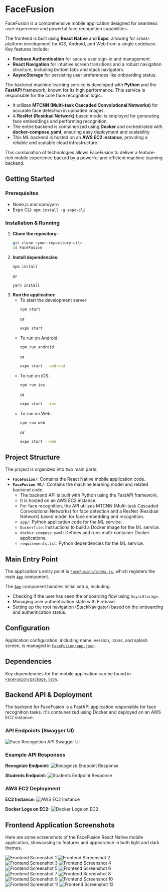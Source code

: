 # FaceFusion

FaceFusion is a comprehensive mobile application designed for seamless user experience and powerful face recognition capabilities.

The frontend is built using **React Native** and **Expo**, allowing for cross-platform development for iOS, Android, and Web from a single codebase. Key features include:
*   **Firebase Authentication** for secure user sign-in and management.
*   **React Navigation** for intuitive screen transitions and a robust navigation structure, including bottom tabs and stack navigators.
*   **AsyncStorage** for persisting user preferences like onboarding status.

The backend machine learning service is developed with **Python** and the **FastAPI** framework, known for its high performance. This service is responsible for the core face recognition logic:
*   It utilizes **MTCNN (Multi-task Cascaded Convolutional Networks)** for accurate face detection in uploaded images.
*   A **ResNet (Residual Network)** based model is employed for generating face embeddings and performing recognition.
*   The entire backend is containerized using **Docker** and orchestrated with **docker-compose.yaml**, ensuring easy deployment and scalability.
*   This ML backend is hosted on an **AWS EC2 instance**, providing a reliable and scalable cloud infrastructure.

This combination of technologies allows FaceFusion to deliver a feature-rich mobile experience backed by a powerful and efficient machine learning backend.

## Getting Started

### Prerequisites

* Node.js and npm/yarn
* Expo CLI: `npm install -g expo-cli`

### Installation & Running

1.  **Clone the repository:**
    ```bash
    git clone <your-repository-url>
    cd FaceFusion
    ```
2.  **Install dependencies:**
    ```bash
    npm install
    ```
    or
    ```bash
    yarn install
    ```
3.  **Run the application:**
    *   To start the development server:
        ```bash
        npm start
        ```
        or
        ```bash
        expo start
        ```
    *   To run on Android:
        ```bash
        npm run android
        ```
        or
        ```bash
        expo start --android
        ```
    *   To run on iOS:
        ```bash
        npm run ios
        ```
        or
        ```bash
        expo start --ios
        ```
    *   To run on Web:
        ```bash
        npm run web
        ```
        or
        ```bash
        expo start --web
        ```

## Project Structure

The project is organized into two main parts:

*   **`FaceFusion/`**: Contains the React Native mobile application code.
*   **`FaceFusion Ml/`**: Contains the machine learning model and related backend code.
    *   The backend API is built with Python using the FastAPI framework.
    *   It is hosted on an AWS EC2 instance.
    *   For face recognition, the API utilizes MTCNN (Multi-task Cascaded Convolutional Networks) for face detection and a ResNet (Residual Network) based model for face embedding and recognition.
    *   `app/`: Python application code for the ML service.
    *   `Dockerfile`: Instructions to build a Docker image for the ML service.
    *   `docker-compose.yaml`: Defines and runs multi-container Docker applications.
    *   `requirements.txt`: Python dependencies for the ML service.

## Main Entry Point

The application's entry point is [`FaceFusion/index.js`](FaceFusion/index.js), which registers the main [`App`](FaceFusion/App.js) component.

The [`App`](FaceFusion/App.js) component handles initial setup, including:
*   Checking if the user has seen the onboarding flow using `AsyncStorage`.
*   Managing user authentication state with Firebase.
*   Setting up the root navigation (StackNavigator) based on the onboarding and authentication status.

## Configuration

Application configuration, including name, version, icons, and splash screen, is managed in [`FaceFusion/app.json`](FaceFusion/app.json).

## Dependencies

Key dependencies for the mobile application can be found in [`FaceFusion/package.json`](FaceFusion/package.json).

## Backend API & Deployment

The backend for FaceFusion is a FastAPI application responsible for face recognition tasks. It's containerized using Docker and deployed on an AWS EC2 instance.

### API Endpoints (Swagger UI)
![Face Recognition API Swagger UI](./screenshots/backend_api_swagger.png)

### Example API Responses
**Recognize Endpoint:**
![Recognize Endpoint Response](./screenshots/backend_api_response_recognize.png)

**Students Endpoint:**
![Students Endpoint Response](./screenshots/backend_api_response_students.png)

### AWS EC2 Deployment
**EC2 Instance:**
![AWS EC2 Instance](./screenshots/backend_aws_ec2_instance.png)

**Docker Logs on EC2:**
![Docker Logs on EC2](./screenshots/backend_ec2_docker_logs.png)

## Frontend Application Screenshots

Here are some screenshots of the FaceFusion React Native mobile application, showcasing its features and appearance in both light and dark themes.

![Frontend Screenshot 1](./screenshots/frontend1.jpg)
![Frontend Screenshot 2](./screenshots/f2.jpg)
![Frontend Screenshot 3](./screenshots/f3.jpg)
![Frontend Screenshot 4](./screenshots/f4.jpg)
![Frontend Screenshot 5](./screenshots/f5.jpg)
![Frontend Screenshot 6](./screenshots/f6.jpg)
![Frontend Screenshot 7](./screenshots/f7.jpg)
![Frontend Screenshot 8](./screenshots/f8.jpg)
![Frontend Screenshot 9](./screenshots/f9.jpg)
![Frontend Screenshot 10](./screenshots/f10.jpg)
![Frontend Screenshot 11](./screenshots/f11.jpg)
![Frontend Screenshot 12](./screenshots/f12.jpg)